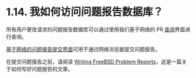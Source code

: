 # 1.14. 我如何访问问题报告数据库？

所有用户更改请求的问题报告数据库可以通过使用我们基于网络的 PR [查询](https://bugs.FreeBSD.org/search/)界面进行查询。

[基于网络的问题报告提交界面](https://www.FreeBSD.org/support/bugreports)可用于通过网络浏览器提交问题报告。

在提交问题报告之前，请阅读 [Writing FreeBSD Problem Reports](https://docs.freebsd.org/en/articles/problem-reports/)，这是一篇关于如何写好问题报告的文章。

